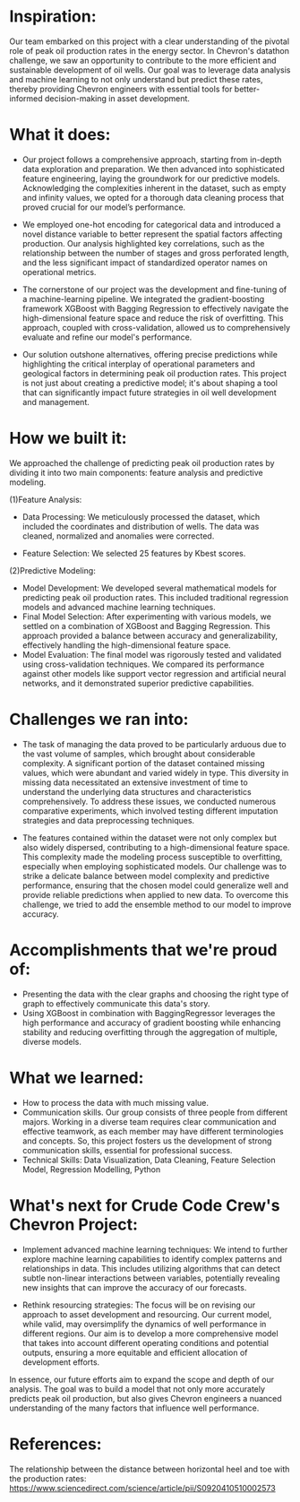 # Inspiration:
Our team embarked on this project with a clear understanding of the pivotal role of peak oil production rates in the energy sector. In Chevron's datathon challenge, we saw an opportunity to contribute to the more efficient and sustainable development of oil wells. Our goal was to leverage data analysis and machine learning to not only understand but predict these rates, thereby providing Chevron engineers with essential tools for better-informed decision-making in asset development.


# What it does:
- Our project follows a comprehensive approach, starting from in-depth data exploration and preparation. We then advanced into sophisticated feature engineering, laying the groundwork for our predictive models. Acknowledging the complexities inherent in the dataset, such as empty and infinity values, we opted for a thorough data cleaning process that proved crucial for our model’s performance.


- We employed one-hot encoding for categorical data and introduced a novel distance variable to better represent the spatial factors affecting production. Our analysis highlighted key correlations, such as the relationship between the number of stages and gross perforated length, and the less significant impact of standardized operator names on operational metrics.


- The cornerstone of our project was the development and fine-tuning of a machine-learning pipeline. We integrated the gradient-boosting framework XGBoost with Bagging Regression to effectively navigate the high-dimensional feature space and reduce the risk of overfitting. This approach, coupled with cross-validation, allowed us to comprehensively evaluate and refine our model's performance.


- Our solution outshone alternatives, offering precise predictions while highlighting the critical interplay of operational parameters and geological factors in determining peak oil production rates. This project is not just about creating a predictive model; it's about shaping a tool that can significantly impact future strategies in oil well development and management.




# How we built it:
We approached the challenge of predicting peak oil production rates by dividing it into two main components: feature analysis and predictive modeling.


(1)Feature Analysis:


- Data Processing: We meticulously processed the dataset, which included the coordinates and distribution of wells. The data was cleaned, normalized and anomalies were corrected.


- Feature Selection: We selected 25 features by Kbest scores.


(2)Predictive Modeling:
- Model Development: We developed several mathematical models for predicting peak oil production rates. This included traditional regression models and advanced machine learning techniques.
- Final Model Selection: After experimenting with various models, we settled on a combination of XGBoost and Bagging Regression. This approach provided a balance between accuracy and generalizability, effectively handling the high-dimensional feature space.
- Model Evaluation: The final model was rigorously tested and validated using cross-validation techniques. We compared its performance against other models like support vector regression and artificial neural networks, and it demonstrated superior predictive capabilities.


# Challenges we ran into:
- The task of managing the data proved to be particularly arduous due to the vast volume of samples, which brought about considerable complexity. A significant portion of the dataset contained missing values, which were abundant and varied widely in type. This diversity in missing data necessitated an extensive investment of time to understand the underlying data structures and characteristics comprehensively. To address these issues, we conducted numerous comparative experiments, which involved testing different imputation strategies and data preprocessing techniques.


- The features contained within the dataset were not only complex but also widely dispersed, contributing to a high-dimensional feature space. This complexity made the modeling process susceptible to overfitting, especially when employing sophisticated models. Our challenge was to strike a delicate balance between model complexity and predictive performance, ensuring that the chosen model could generalize well and provide reliable predictions when applied to new data. To overcome this challenge, we tried to add the ensemble method to our model to improve accuracy.


# Accomplishments that we're proud of:
- Presenting the data with the clear graphs and choosing the right type of graph to effectively communicate this data's story.
- Using XGBoost in combination with BaggingRegressor leverages the high performance and accuracy of gradient boosting while enhancing stability and reducing overfitting through the aggregation of multiple, diverse models.


# What we learned:
- How to process the data with much missing value.
- Communication skills. Our group consists of three people from different majors. Working in a diverse team requires clear communication and effective teamwork, as each member may have different terminologies and concepts. So,  this project fosters us the development of strong communication skills, essential for professional success.
- Technical Skills: Data Visualization, Data Cleaning, Feature Selection Model, Regression Modelling, Python


# What's next for Crude Code Crew's Chevron Project:
- Implement advanced machine learning techniques: We intend to further explore machine learning capabilities to identify complex patterns and relationships in data. This includes utilizing algorithms that can detect subtle non-linear interactions between variables, potentially revealing new insights that can improve the accuracy of our forecasts.


- Rethink resourcing strategies: The focus will be on revising our approach to asset development and resourcing. Our current model, while valid, may oversimplify the dynamics of well performance in different regions. Our aim is to develop a more comprehensive model that takes into account different operating conditions and potential outputs, ensuring a more equitable and efficient allocation of development efforts.


In essence, our future efforts aim to expand the scope and depth of our analysis. The goal was to build a model that not only more accurately predicts peak oil production, but also gives Chevron engineers a nuanced understanding of the many factors that influence well performance.


# References:
The relationship between the distance between horizontal heel and toe with the production rates: https://www.sciencedirect.com/science/article/pii/S0920410510002573
